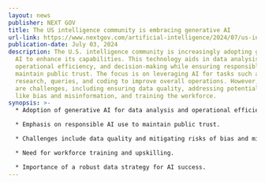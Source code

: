 ```yaml
---
layout: news
publisher: NEXT GOV
title: The US intelligence community is embracing generative AI
url-link: https://www.nextgov.com/artificial-intelligence/2024/07/us-intelligence-community-embracing-generative-ai/397849/
publication-date: July 03, 2024
description: The U.S. intelligence community is increasingly adopting generative
  AI to enhance its capabilities. This technology aids in data analysis,
  operational efficiency, and decision-making while ensuring responsible use to
  maintain public trust. The focus is on leveraging AI for tasks such as
  research, queries, and coding to improve overall operations. However, there
  are challenges, including ensuring data quality, addressing potential risks
  like bias and misinformation, and training the workforce.
synopsis: >-
  * Adoption of generative AI for data analysis and operational efficiency.

  * Emphasis on responsible AI use to maintain public trust.

  * Challenges include data quality and mitigating risks of bias and misinformation.

  * Need for workforce training and upskilling.

  * Importance of a robust data strategy for AI success.
---
```

